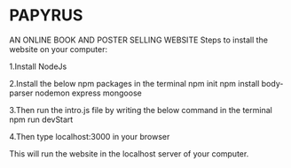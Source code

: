 # PAPYRUS
AN ONLINE BOOK AND POSTER SELLING WEBSITE
Steps to install the website on your computer:

1.Install NodeJs

2.Install the below npm packages in the terminal npm init npm install body-parser nodemon express mongoose

3.Then run the intro.js file by writing the below command in the terminal npm run devStart

4.Then type localhost:3000 in your browser

This will run the website in the localhost server of your computer.
